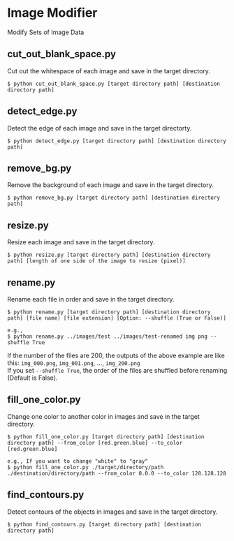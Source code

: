 # Image Modifier
Modify Sets of Image Data

## cut_out_blank_space.py
Cut out the whitespace of each image and save in the target directory.
```
$ python cut_out_blank_space.py [target directory path] [destination directory path]
```

## detect_edge.py
Detect the edge of each image and save in the target directorty.
```
$ python detect_edge.py [target directory path] [destination directory path]
```

## remove_bg.py
Remove the background of each image and save in the target directory.
```
$ python remove_bg.py [target directory path] [destination directory path]
```

## resize.py
Resize each image and save in the target directory.
```
$ python resize.py [target directory path] [destination directory path] [length of one side of the image to resize (pixel)]
```

## rename.py
Rename each file in order and save in the target directory.
```
$ python rename.py [target directory path] [destination directory path] [file name] [file extension] [Option: --shuffle (True or False)]

e.g.,
$ python rename.py ../images/test ../images/test-renamed img png --shuffle True
```
If the number of the files are 200, the outputs of the above example are like this: `img_000.png`, `img_001.png`, ..., `img_200.png` <br>
If you set `--shuffle True`, the order of the files are shuffled before renaming (Default is False).


## fill_one_color.py
Change one color to another color in images and save in the target directory.
```
$ python fill_one_color.py [target directory path] [destination directory path] --from_color [red.green.blue] --to_color [red.green.blue]

e.g., If you want to change "white" to "gray"
$ python fill_one_color.py ./target/directory/path ./destination/directory/path --from_color 0.0.0 --to_color 128.128.128
```

## find_contours.py
Detect contours of the objects in images and save in the target directory.
```
$ python find_contours.py [target directory path] [destination directory path]
```

